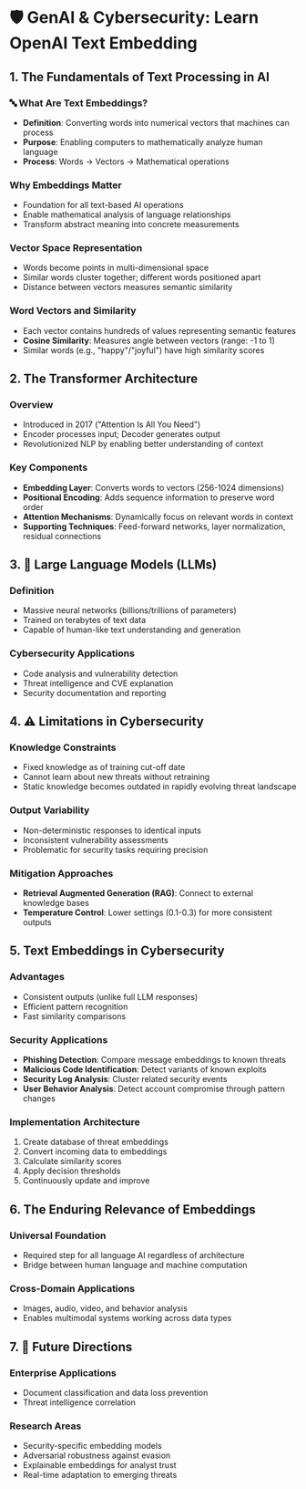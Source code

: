# 🛡️ GenAI & Cybersecurity: Learn OpenAI Text Embedding

## 1. The Fundamentals of Text Processing in AI

### 🔤 What Are Text Embeddings?
- **Definition**: Converting words into numerical vectors that machines can process
- **Purpose**: Enabling computers to mathematically analyze human language
- **Process**: Words → Vectors → Mathematical operations

### Why Embeddings Matter
- Foundation for all text-based AI operations
- Enable mathematical analysis of language relationships
- Transform abstract meaning into concrete measurements

### Vector Space Representation
- Words become points in multi-dimensional space
- Similar words cluster together; different words positioned apart
- Distance between vectors measures semantic similarity

### Word Vectors and Similarity
- Each vector contains hundreds of values representing semantic features
- **Cosine Similarity**: Measures angle between vectors (range: -1 to 1)
- Similar words (e.g., "happy"/"joyful") have high similarity scores

## 2. The Transformer Architecture

### Overview
- Introduced in 2017 ("Attention Is All You Need")
- Encoder processes input; Decoder generates output
- Revolutionized NLP by enabling better understanding of context

### Key Components
- **Embedding Layer**: Converts words to vectors (256-1024 dimensions)
- **Positional Encoding**: Adds sequence information to preserve word order
- **Attention Mechanisms**: Dynamically focus on relevant words in context
- **Supporting Techniques**: Feed-forward networks, layer normalization, residual connections

## 3. 🤖 Large Language Models (LLMs)

### Definition
- Massive neural networks (billions/trillions of parameters)
- Trained on terabytes of text data
- Capable of human-like text understanding and generation

### Cybersecurity Applications
- Code analysis and vulnerability detection
- Threat intelligence and CVE explanation
- Security documentation and reporting

## 4. ⚠️ Limitations in Cybersecurity

### Knowledge Constraints
- Fixed knowledge as of training cut-off date
- Cannot learn about new threats without retraining
- Static knowledge becomes outdated in rapidly evolving threat landscape

### Output Variability
- Non-deterministic responses to identical inputs
- Inconsistent vulnerability assessments
- Problematic for security tasks requiring precision

### Mitigation Approaches
- **Retrieval Augmented Generation (RAG)**: Connect to external knowledge bases
- **Temperature Control**: Lower settings (0.1-0.3) for more consistent outputs

## 5. Text Embeddings in Cybersecurity

### Advantages
- Consistent outputs (unlike full LLM responses)
- Efficient pattern recognition
- Fast similarity comparisons

### Security Applications
- **Phishing Detection**: Compare message embeddings to known threats
- **Malicious Code Identification**: Detect variants of known exploits
- **Security Log Analysis**: Cluster related security events
- **User Behavior Analysis**: Detect account compromise through pattern changes

### Implementation Architecture
1. Create database of threat embeddings
2. Convert incoming data to embeddings
3. Calculate similarity scores
4. Apply decision thresholds
5. Continuously update and improve

## 6. The Enduring Relevance of Embeddings

### Universal Foundation
- Required step for all language AI regardless of architecture
- Bridge between human language and machine computation

### Cross-Domain Applications
- Images, audio, video, and behavior analysis
- Enables multimodal systems working across data types

## 7. 🔮 Future Directions

### Enterprise Applications
- Document classification and data loss prevention
- Threat intelligence correlation

### Research Areas
- Security-specific embedding models
- Adversarial robustness against evasion
- Explainable embeddings for analyst trust
- Real-time adaptation to emerging threats
